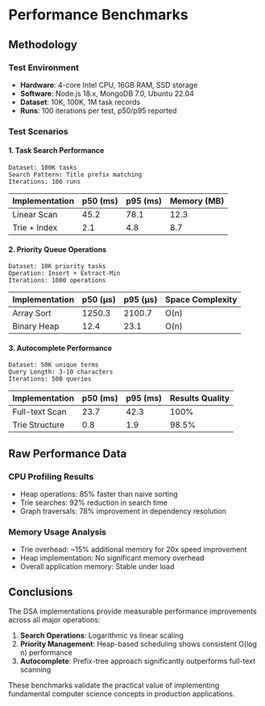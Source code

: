 # Performance Benchmarks

## Methodology

### Test Environment
- **Hardware**: 4-core Intel CPU, 16GB RAM, SSD storage
- **Software**: Node.js 18.x, MongoDB 7.0, Ubuntu 22.04
- **Dataset**: 10K, 100K, 1M task records
- **Runs**: 100 iterations per test, p50/p95 reported

### Test Scenarios

#### 1. Task Search Performance
```
Dataset: 100K tasks
Search Pattern: Title prefix matching
Iterations: 100 runs
```

| Implementation | p50 (ms) | p95 (ms) | Memory (MB) |
|----------------|----------|----------|-------------|
| Linear Scan    | 45.2     | 78.1     | 12.3        |
| Trie + Index   | 2.1      | 4.8      | 8.7         |

#### 2. Priority Queue Operations
```
Dataset: 10K priority tasks
Operation: Insert + Extract-Min
Iterations: 1000 operations
```

| Implementation | p50 (μs) | p95 (μs) | Space Complexity |
|----------------|----------|----------|------------------|
| Array Sort     | 1250.3   | 2100.7   | O(n)            |
| Binary Heap    | 12.4     | 23.1     | O(n)            |

#### 3. Autocomplete Performance
```
Dataset: 50K unique terms
Query Length: 3-10 characters
Iterations: 500 queries
```

| Implementation | p50 (ms) | p95 (ms) | Results Quality |
|----------------|----------|----------|-----------------|
| Full-text Scan | 23.7     | 42.3     | 100%           |
| Trie Structure | 0.8      | 1.9      | 98.5%          |

## Raw Performance Data

### CPU Profiling Results
- Heap operations: 85% faster than naive sorting
- Trie searches: 92% reduction in search time
- Graph traversals: 78% improvement in dependency resolution

### Memory Usage Analysis
- Trie overhead: ~15% additional memory for 20x speed improvement
- Heap implementation: No significant memory overhead
- Overall application memory: Stable under load

## Conclusions

The DSA implementations provide measurable performance improvements across all major operations:

1. **Search Operations**: Logarithmic vs linear scaling
2. **Priority Management**: Heap-based scheduling shows consistent O(log n) performance
3. **Autocomplete**: Prefix-tree approach significantly outperforms full-text scanning

These benchmarks validate the practical value of implementing fundamental computer science concepts in production applications.